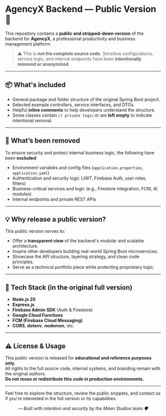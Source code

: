 # AgencyX Backend — Public Version 🧩

This repository contains a **public and stripped-down version** of the backend for **AgencyX**, a professional productivity and business management platform.

> ⚠️ This is **not the complete source code**. Sensitive configurations, service logic, and internal endpoints have been **intentionally removed or anonymized**.

---

## 📦 What's included

- General package and folder structure of the original Spring Boot project.
- Selected example controllers, service interfaces, and DTOs.
- Helpful **inline comments** to help developers understand the structure.
- Some classes contain `// private logic` or are **left empty** to indicate intentional removal.

---

## 🔐 What’s been removed

To ensure security and protect internal business logic, the following have been **excluded**:

- Environment variables and config files (`application.properties`, `application.yaml`)
- Authentication and security logic (JWT, Firebase Auth, user roles, filters)
- Business-critical services and logic (e.g., Firestore integration, FCM, AI modules)
- Internal endpoints and private REST APIs

---

## 💡 Why release a public version?

This public version serves to:

- Offer a **transparent view** of the backend's modular and scalable architecture.
- Inspire other developers building real-world Spring Boot microservices.
- Showcase the API structure, layering strategy, and clean code principles.
- Serve as a technical portfolio piece while protecting proprietary logic.

---

## 🚀 Tech Stack (in the original full version)

- **Node.js 20**
- **Express.js**
- **Firebase Admin SDK** (Auth & Firestore)
- **Google Cloud Functions**
- **FCM (Firebase Cloud Messaging)**
- **CORS**, **dotenv**, **nodemon**, etc.

---

## ⚠️ License & Usage

This public version is released for **educational and reference purposes only**.  
All rights to the full source code, internal systems, and branding remain with the original authors.  
**Do not reuse or redistribute this code in production environments.**

---

Feel free to explore the structure, review the public snippets, and contact us if you're interested in the full version or its capabilities.

<p align="center"><i>— Built with intention and security by the Maen Studios team 🛡️</i></p>
